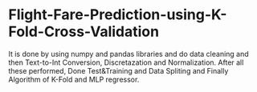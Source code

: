 # Flight-Fare-Prediction-using-K-Fold-Cross-Validation

It is done by using numpy and pandas libraries and do data cleaning and then Text-to-Int Conversion, Discretazation and Normalization.
After all these performed, Done Test&Training and Data Spliting and Finally Algorithm of K-Fold and MLP regressor.
